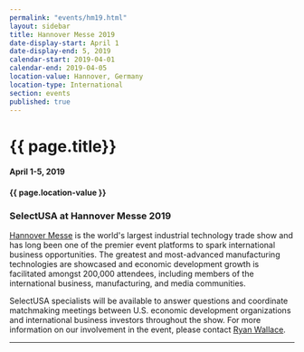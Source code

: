```yaml
---
permalink: "events/hm19.html"
layout: sidebar
title: Hannover Messe 2019
date-display-start: April 1
date-display-end: 5, 2019
calendar-start: 2019-04-01
calendar-end: 2019-04-05
location-value: Hannover, Germany
location-type: International
section: events
published: true
---
```


# {{ page.title}}

#### April 1-5, 2019

#### {{ page.location-value }}

### SelectUSA at Hannover Messe 2019

[Hannover Messe](http://www.hannovermesse.de/home) is the world's largest industrial technology trade show and has long been one of the premier event platforms to spark international business opportunities. The greatest and most-advanced manufacturing technologies are showcased and economic development growth is facilitated amongst 200,000 attendees, including members of the international business, manufacturing, and media communities. 

SelectUSA specialists will be available to answer questions and coordinate matchmaking meetings between U.S. economic development organizations and international business investors throughout the show. For more information on our involvement in the event, please contact [Ryan Wallace](mailto:ryan.wallace@trade.gov).

---
